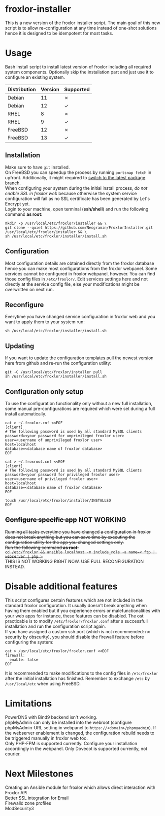 # froxlor-installer
This is a new version of the froxlor installer script. The main goal of this new script is to allow re-configuration at any time instead of one-shot solutions hence it is designed to be idempotent for most tasks.

# Usage
Bash install script to install latest version of froxlor including all required system components.
Optionally skip the installation part and just use it to configure an existing system.

| Distribution | Version | Supported |
|--------------|---------|-----------|
| Debian       | 11      | &cross;   |
| Debian       | 12      | &check;   |
| RHEL         | 8       | &cross;   |
| RHEL         | 9       | &check;   |
| FreeBSD      | 12      | &cross;   |
| FreeBSD      | 13      | &check;   |

## Installation
Make sure to have `git` installed.  
On FreeBSD you can speedup the process by running `portsnap fetch` in upfront. Additionally, it might required to [switch to the latest package branch](https://docs.freebsd.org/en/books/handbook/ports/#quarterly-latest-branch).  
When configuring your system during the initial install process, *do not enable SSL in froxlor web* because otherwise the system service configuration will fail as no SSL certificate has been generated by Let's Encrypt yet.  
Login to your machine, open terminal (**ssh/shell**) and run the following command **as root**:   
```shell
mkdir -p /usr/local/etc/froxlor/installer && \
git clone --quiet https://github.com/Neogramin/FroxlorInstaller.git /usr/local/etc/froxlor/installer && \
sh /usr/local/etc/froxlor/installer/install.sh
```

## Configuration
Most configuration details are obtained directly from the froxlor database hence you can make most configurations from the froxlor webpanel. Some services cannot be configured in  froxlor webpanel, however. You can find those config files in `/etc/froxlor/`. Edit services settings here and not directly at the service config file, else your modifications might be overwritten on next run.

## Reconfigure
Everytime you have changed service configuration in froxlor web and you want to apply them to your system run:  
```shell
sh /usr/local/etc/froxlor/installer/install.sh
```

## Updating
If you want to update the configuration templates pull the newest version here from github and re-run the configuration utility:
```shell
git -C /usr/local/etc/froxlor/installer pull
sh /usr/local/etc/froxlor/installer/install.sh
```

## Configuration only setup
To use the configuration functionality only without a new full installation, some manual pre-configurations are required which were set during a full install automatically.
```shell
cat > ~/.froxlor.cnf <<EOF
[client]
# The following password is used by all standard MySQL clients
password=<your password for unprivileged froxlor user>
user=<username of unprivileged froxlor user>
host=localhost
database=<database name of froxlor database>
EOF
```

```shell
cat > ~/.froxroot.cnf <<EOF
[client]
# The following password is used by all standard MySQL clients
password=<your password for privileged froxlor user>
user=<username of privileged froxlor user>
host=localhost
database=<database name of froxlor database>
EOF
```

```shell
touch /usr/local/etc/froxlor/installer/INSTALLED
EOF
```

## ~~Configure specific app~~ NOT WORKING
~~Running all tasks everytime you have changed a configuration in froxlor does not break anything but you can save time by executing the configuration utility for the app you changed settings only.~~  
~~Run the following command **as root**:~~  
~~`cd /etc/froxlor && ansible localhost -m include_role -a name=< ftp | webserver | php >`~~  
THIS IS NOT WORKING RIGHT NOW. USE FULL RECONFIGURATION INSTEAD.

# Disable additional features
This script configures certain features which are not included in the standard froxlor configuration. It usually doesn't break anything when having them enabled but if you experience errors or malefunctionalities with your web apps for instance, these features can be disabled. The ost practicable is to modify `/etc/froxlor/froxlor.conf` after a successfull installation and run the configuration script again.  
If you have assigned a custom ssh port (which is not recommended: no security by obscurity), you should disable the firewall feature before configuring the system:
```shell
cat > /usr/local/etc/froxlor/froxlor.conf <<EOF
firewall:
  enable: false
EOF
```
It is recommended to make modifications to the config files in `/etc/froxlor` after the initial installation has finished.
Remember to exchange `/etc` by `/usr/local/etc` when using FreeBSD.

# Limitations
PowerDNS with Bind9 backend isn't working.  
phpMyAdmin can only be installed into the webroot (configure phpMyAdmin-URL setting in webpanel to `https://<domain>/phpmyadmin`).
If the webserver enablement is changed, the configuration rebuild needs to be triggered manually in froxlor web too.  
Only PHP-FPM is supported currently. Configure your installation accordingly in the webpanel.
Only Dovecot is supported currently, not courier.

# Next Milestones
Creating an Ansible module for froxlor which allows direct interaction with Froxlor API  
Better SSL integration for Email  
Firewalld zone profiles  
ModSecurity3
